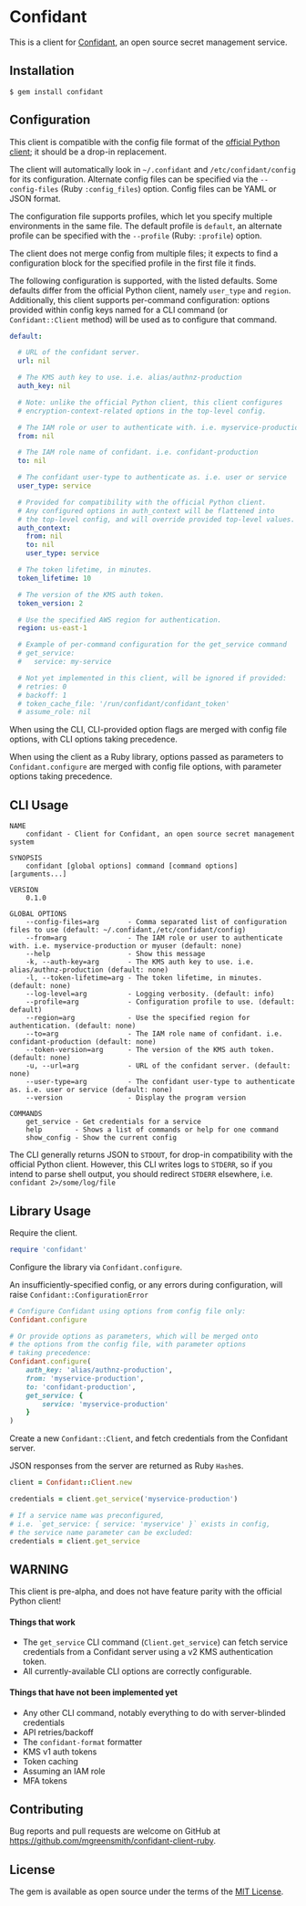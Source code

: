 # Confidant

This is a client for [Confidant](https://lyft.github.io/confidant), an open source secret management service.

## Installation

    $ gem install confidant

## Configuration

This client is compatible with the config file format of the [official Python client](https://lyft.github.io/confidant/basics/client/); it should be a drop-in replacement.

The client will automatically look in `~/.confidant` and `/etc/confidant/config` for its configuration. Alternate config files can be specified via the `--config-files` (Ruby `:config_files`) option. Config files can be YAML or JSON format.

The configuration file supports profiles, which let you specify multiple environments in the same file. The default profile is `default`, an alternate profile can be specified with the `--profile` (Ruby: `:profile`) option.

The client does not merge config from multiple files; it expects to find a configuration block for the specified profile in the first file it finds.

The following configuration is supported, with the listed defaults. Some defaults differ from the official Python client, namely `user_type` and `region`. Additionally, this client supports per-command configuration: options provided within config keys named for a CLI command (or `Confidant::Client` method) will be used as to configure that command.

```yaml
default:

  # URL of the confidant server.
  url: nil

  # The KMS auth key to use. i.e. alias/authnz-production
  auth_key: nil

  # Note: unlike the official Python client, this client configures
  # encryption-context-related options in the top-level config.

  # The IAM role or user to authenticate with. i.e. myservice-production or myuser
  from: nil

  # The IAM role name of confidant. i.e. confidant-production
  to: nil

  # The confidant user-type to authenticate as. i.e. user or service
  user_type: service

  # Provided for compatibility with the official Python client.
  # Any configured options in auth_context will be flattened into
  # the top-level config, and will override provided top-level values.
  auth_context:
    from: nil
    to: nil
    user_type: service

  # The token lifetime, in minutes.
  token_lifetime: 10

  # The version of the KMS auth token.
  token_version: 2

  # Use the specified AWS region for authentication.
  region: us-east-1

  # Example of per-command configuration for the get_service command
  # get_service:
  #   service: my-service

  # Not yet implemented in this client, will be ignored if provided:
  # retries: 0
  # backoff: 1
  # token_cache_file: '/run/confidant/confidant_token'
  # assume_role: nil
```

When using the CLI, CLI-provided option flags are merged with config file options, with CLI options taking precedence.

When using the client as a Ruby library, options passed as parameters to `Confidant.configure` are merged with config file options, with parameter options taking precedence.

## CLI Usage

```
NAME
    confidant - Client for Confidant, an open source secret management system

SYNOPSIS
    confidant [global options] command [command options] [arguments...]

VERSION
    0.1.0

GLOBAL OPTIONS
    --config-files=arg       - Comma separated list of configuration files to use (default: ~/.confidant,/etc/confidant/config)
    --from=arg               - The IAM role or user to authenticate with. i.e. myservice-production or myuser (default: none)
    --help                   - Show this message
    -k, --auth-key=arg       - The KMS auth key to use. i.e. alias/authnz-production (default: none)
    -l, --token-lifetime=arg - The token lifetime, in minutes. (default: none)
    --log-level=arg          - Logging verbosity. (default: info)
    --profile=arg            - Configuration profile to use. (default: default)
    --region=arg             - Use the specified region for authentication. (default: none)
    --to=arg                 - The IAM role name of confidant. i.e. confidant-production (default: none)
    --token-version=arg      - The version of the KMS auth token. (default: none)
    -u, --url=arg            - URL of the confidant server. (default: none)
    --user-type=arg          - The confidant user-type to authenticate as. i.e. user or service (default: none)
    --version                - Display the program version

COMMANDS
    get_service - Get credentials for a service
    help        - Shows a list of commands or help for one command
    show_config - Show the current config
```

The CLI generally returns JSON to `STDOUT`, for drop-in compatibility with the official Python client. However, this CLI writes logs to `STDERR`, so if you intend to parse shell output, you should redirect `STDERR` elsewhere, i.e. `confidant 2>/some/log/file`

## Library Usage

Require the client.

```ruby
require 'confidant'
```

Configure the library via `Confidant.configure`.

An insufficiently-specified config, or any errors during configuration, will raise `Confidant::ConfigurationError`

```ruby
# Configure Confidant using options from config file only:
Confidant.configure

# Or provide options as parameters, which will be merged onto
# the options from the config file, with parameter options
# taking precedence:
Confidant.configure(
    auth_key: 'alias/authnz-production',
    from: 'myservice-production',
    to: 'confidant-production',
    get_service: {
        service: 'myservice-production'
    }
)
```

Create a new `Confidant::Client`, and fetch credentials from the Confidant server.

JSON responses from the server are returned as Ruby `Hash`es.

```ruby
client = Confidant::Client.new

credentials = client.get_service('myservice-production')

# If a service name was preconfigured,
# i.e. `get_service: { service: 'myservice' }` exists in config,
# the service name parameter can be excluded:
credentials = client.get_service
```

## WARNING

This client is pre-alpha, and does not have feature parity with the official Python client!

#### Things that work

- The `get_service` CLI command (`Client.get_service`) can fetch service credentials from a Confidant server using a v2 KMS authentication token.
- All currently-available CLI options are correctly configurable.

#### Things that have not been implemented yet

- Any other CLI command, notably everything to do with server-blinded credentials
- API retries/backoff
- The `confidant-format` formatter
- KMS v1 auth tokens
- Token caching
- Assuming an IAM role
- MFA tokens

## Contributing

Bug reports and pull requests are welcome on GitHub at https://github.com/mgreensmith/confidant-client-ruby.


## License

The gem is available as open source under the terms of the [MIT License](http://opensource.org/licenses/MIT).

